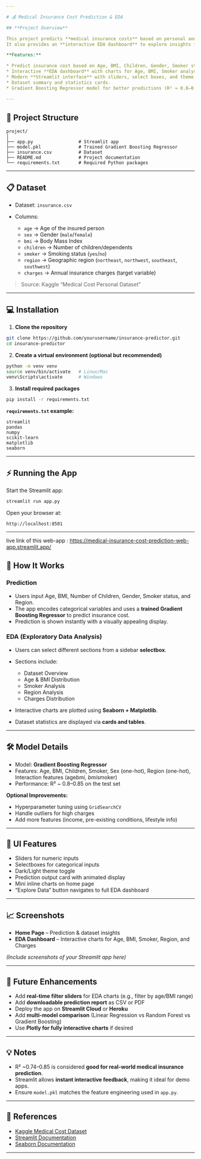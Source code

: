 ```yaml
---

# 💰 Medical Insurance Cost Prediction & EDA

## **Project Overview**

This project predicts **medical insurance costs** based on personal and lifestyle information using a trained machine learning model.
It also provides an **interactive EDA dashboard** to explore insights from the dataset.

**Features:**

* Predict insurance cost based on Age, BMI, Children, Gender, Smoker status, and Region.
* Interactive **EDA dashboard** with charts for Age, BMI, Smoker analysis, Region, and Charges distribution.
* Modern **Streamlit interface** with sliders, select boxes, and theme toggle.
* Dataset summary and statistics cards.
* Gradient Boosting Regressor model for better predictions (R² ≈ 0.8–0.85).

---
```


## **📂 Project Structure**

```
project/
│
├── app.py                 # Streamlit app
├── model.pkl              # Trained Gradient Boosting Regressor
├── insurance.csv          # Dataset
├── README.md              # Project documentation
└── requirements.txt       # Required Python packages
```

---

## **📋 Dataset**

* Dataset: `insurance.csv`
* Columns:

  * `age` → Age of the insured person
  * `sex` → Gender (`male`/`female`)
  * `bmi` → Body Mass Index
  * `children` → Number of children/dependents
  * `smoker` → Smoking status (`yes`/`no`)
  * `region` → Geographic region (`northeast`, `northwest`, `southeast`, `southwest`)
  * `charges` → Annual insurance charges (target variable)

> Source: Kaggle “Medical Cost Personal Dataset”

---

## **💻 Installation**

1. **Clone the repository**

```bash
git clone https://github.com/yourusername/insurance-predictor.git
cd insurance-predictor
```

2. **Create a virtual environment (optional but recommended)**

```bash
python -m venv venv
source venv/bin/activate   # Linux/Mac
venv\Scripts\activate      # Windows
```

3. **Install required packages**

```bash
pip install -r requirements.txt
```

**`requirements.txt` example:**

```
streamlit
pandas
numpy
scikit-learn
matplotlib
seaborn
```

---

## **⚡ Running the App**

Start the Streamlit app:

```bash
streamlit run app.py
```

Open your browser at:

```
http://localhost:8501
```

---
live link of this web-app : https://medical-insurance-cost-prediction-web-app.streamlit.app/
## **🧮 How It Works**

### **Prediction**

* Users input Age, BMI, Number of Children, Gender, Smoker status, and Region.
* The app encodes categorical variables and uses a **trained Gradient Boosting Regressor** to predict insurance cost.
* Prediction is shown instantly with a visually appealing display.

### **EDA (Exploratory Data Analysis)**

* Users can select different sections from a sidebar **selectbox**.
* Sections include:

  * Dataset Overview
  * Age & BMI Distribution
  * Smoker Analysis
  * Region Analysis
  * Charges Distribution
* Interactive charts are plotted using **Seaborn + Matplotlib**.
* Dataset statistics are displayed via **cards and tables**.

---

## **🛠 Model Details**

* Model: **Gradient Boosting Regressor**
* Features: Age, BMI, Children, Smoker, Sex (one-hot), Region (one-hot), Interaction features (age*bmi, bmi*smoker)
* Performance: R² ~ 0.8–0.85 on the test set

**Optional Improvements:**

* Hyperparameter tuning using `GridSearchCV`
* Handle outliers for high charges
* Add more features (income, pre-existing conditions, lifestyle info)

---

## **🎨 UI Features**

* Sliders for numeric inputs
* Selectboxes for categorical inputs
* Dark/Light theme toggle
* Prediction output card with animated display
* Mini inline charts on home page
* “Explore Data” button navigates to full EDA dashboard

---

## **📈 Screenshots**

* **Home Page** – Prediction & dataset insights
* **EDA Dashboard** – Interactive charts for Age, BMI, Smoker, Region, and Charges

*(Include screenshots of your Streamlit app here)*

---

## **🚀 Future Enhancements**

* Add **real-time filter sliders** for EDA charts (e.g., filter by age/BMI range)
* Add **downloadable prediction report** as CSV or PDF
* Deploy the app on **Streamlit Cloud** or **Heroku**
* Add **multi-model comparison** (Linear Regression vs Random Forest vs Gradient Boosting)
* Use **Plotly for fully interactive charts** if desired

---

## **💡 Notes**

* R² ~0.74–0.85 is considered **good for real-world medical insurance prediction**.
* Streamlit allows **instant interactive feedback**, making it ideal for demo apps.
* Ensure `model.pkl` matches the feature engineering used in `app.py`.

---

## **📌 References**

* [Kaggle Medical Cost Dataset](https://www.kaggle.com/datasets/mirichoi0218/insurance)
* [Streamlit Documentation](https://docs.streamlit.io/)
* [Seaborn Documentation](https://seaborn.pydata.org/)

---
